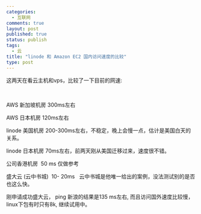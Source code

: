 ```yaml
--- 
categories: 
  - 互联网
comments: true
layout: post
published: true
status: publish
tags: 
  - 云
title: "linode 和 Amazon EC2 国内访问速度的比较"
type: post
---
```

这两天在看云主机和vps，比较了一下目前的网速:

 

AWS 新加坡机房 300ms左右

AWS 日本机房 120ms左右

linode 美国机房 200-300ms左右，不稳定，晚上会慢一点，估计是美国白天的关系。

linode 日本机房 70ms左右，前两天刚从美国迁移过来，速度很不错。

公司香港机房  50 ms 仅做参考

盛大云 (云中书城)  10- 20ms   云中书城是他唯一给出的案例，没法测试别的是否也这么快。

刚申请成功盛大云， ping 新浪的结果是135 ms左右, 而且访问国外速度比较慢，linux下包有时只有8k, 继续试用中。
